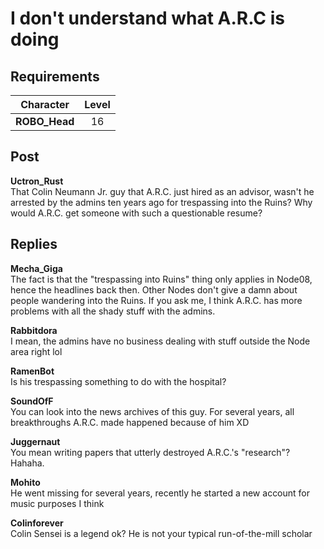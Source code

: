 # I don't understand what A.R.C is doing
## Requirements
|  Character  |Level|
|-------------|:---:|
|**ROBO_Head**| 16  |

## Post
**Uctron_Rust**<br>
That Colin Neumann Jr. guy that A.R.C. just hired as an advisor, wasn't he arrested by the admins ten years ago for trespassing into the Ruins? Why would A.R.C. get someone with such a questionable resume?
## Replies
**Mecha_Giga**<br>
The fact is that the "trespassing into Ruins" thing only applies in Node08, hence the headlines back then. Other Nodes don't give a damn about people wandering into the Ruins. If you ask me, I think A.R.C. has more problems with all the shady stuff with the admins.

**Rabbitdora**<br>
I mean, the admins have no business dealing with stuff outside the Node area right lol

**RamenBot**<br>
Is his trespassing something to do with the hospital?

**SoundOfF**<br>
You can look into the news archives of this guy. For several years, all breakthroughs A.R.C. made happened because of him XD

**Juggernaut**<br>
You mean writing papers that utterly destroyed A.R.C.'s "research"? Hahaha.

**Mohito**<br>
He went missing for several years, recently he started a new account for music purposes I think

**Colinforever**<br>
Colin Sensei is a legend ok? He is not your typical run-of-the-mill scholar

